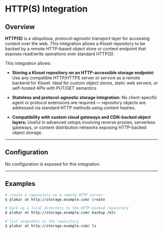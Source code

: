 # HTTP(S) Integration

## Overview

**HTTP(S)** is a ubiquitous, protocol-agnostic transport layer for accessing content over the web.
This integration allows a Kloset repository to be backed by a remote HTTP-based object store or content endpoint that exposes read/write operations over standard HTTP(S).

This integration allows:

* **Storing a Kloset repository on an HTTP-accessible storage endpoint:**
  Use any compatible HTTP/HTTPS server or service as a remote backend for Kloset.
  Ideal for custom object stores, static web servers, or self-hosted APIs with PUT/GET semantics.

* **Stateless and protocol-agnostic storage integration:**
  No client-specific agent or protocol extensions are required — repository objects are addressed via standard HTTP methods using content hashes.

* **Compatibility with custom cloud gateways and CDN-backed object layers:**
  Useful in advanced setups involving reverse proxies, serverless gateways, or content distribution networks exposing HTTP-backed object storage.


---

## Configuration

No configuration is exposed for this integration.


---

## Examples

```sh
# create a repository on a remote HTTP server
$ plakar at http://storage.example.com/ create

# back up a local directory to the HTTP-backed repository
$ plakar at http://storage.example.com/ backup /etc

# list snapshots in the repository
$ plakar at http://storage.example.com/ ls
```
